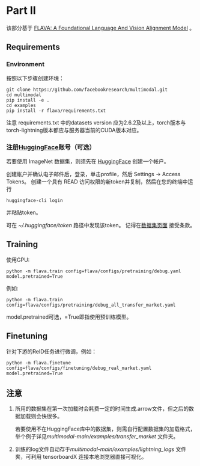 # Part Ⅱ

该部分基于  [FLAVA: A Foundational Language And Vision Alignment Model](https://github.com/facebookresearch/multimodal/tree/main/examples/flava) 。



## Requirements

### Environment

按照以下步骤创建环境：

```
git clone https://github.com/facebookresearch/multimodal.git
cd multimodal
pip install -e .
cd examples
pip install -r flava/requirements.txt
```

注意 requirements.txt 中的datasets version 应为2.6.2及以上，torch版本与torch-lightning版本都应与服务器当前的CUDA版本对应。

### 注册[HuggingFace](https://huggingface.co/join)账号（可选）

若要使用 ImageNet 数据集，则须先在 [HuggingFace](https://huggingface.co/join) 创建一个帐户。 

创建帐户并确认电子邮件后，登录，单击profile，然后 Settings -> Access Tokens。 创建一个具有 READ 访问权限的新token并复制，然后在您的终端中运行

```
huggingface-cli login
```

并粘贴token。 

可在 *~/.huggingface/token* 路径中发现该token。 记得在[数据集页面](https://huggingface.co/datasets/imagenet-1k) 接受条款。




## Training

使用GPU:
```
python -m flava.train config=flava/configs/pretraining/debug.yaml model.pretrained=True
```

例如:

```
python -m flava.train config=flava/configs/pretraining/debug_all_transfer_market.yaml
```

model.pretrained可选，=True即指使用预训练模型。



## Finetuning

针对下游的ReID任务进行微调，例如：

```
python -m flava.finetune config=flava/configs/finetuning/debug_real_market.yaml model.pretrained=True
```



## 注意

1. 所用的数据集在第一次加载时会耗费一定的时间生成.arrow文件，但之后的数据加载则会快很多。

   若要使用不在HuggingFace库中的数据集，则需自行配置数据集的加载格式，举个例子详见*multimodal-main/examples/transfer_market* 文件夹。

2. 训练的log文件自动存于*multimodal-main/examples/lightning_logs* 文件夹，可利用 tensorboardX 连接本地浏览器直接可视化。
